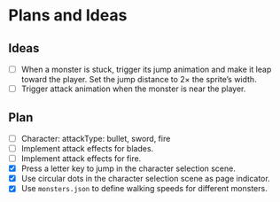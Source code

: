 # Plans and Ideas

## Ideas

- [ ] When a monster is stuck, trigger its jump animation and make it leap toward the player. Set the jump distance to 2× the sprite’s width.
- [ ] Trigger attack animation when the monster is near the player.

## Plan

- [ ] Character: attackType: bullet, sword, fire
- [ ] Implement attack effects for blades.
- [ ] Implement attack effects for fire.
- [x] Press a letter key to jump in the character selection scene.
- [x] Use circular dots in the character selection scene as page indicator.
- [x] Use `monsters.json` to define walking speeds for different monsters.
